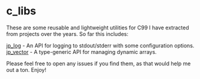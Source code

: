 # c_libs

These are some reusable and lightweight utilities for C99 I have extracted from projects over the years. So far this includes:

[jp_log](jp_log.h) - An API for logging to stdout/stderr with some configuration options.
[jp_vector](jp_vector.h) - A type-generic API for managing dynamic arrays.

Please feel free to open any issues if you find them, as that would help me out a ton. Enjoy!
